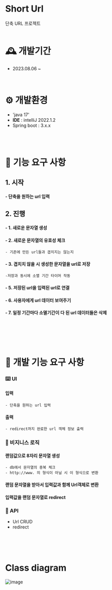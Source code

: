 # Short Url

단축 URL 프로젝트
<br>
<br>

# 🕰️ 개발기간
* 2023.08.06 ~ 
<br>


# ⚙️ 개발환경
- 'java 17'
- **IDE** : intelliJ 2022.1.2
- Spring boot : 3.x.x
  
<br>
<br>

# 📌 기능 요구 사항
## 1. 시작
  #### - 단축을 원하는 url 입력
## 2. 진행
  #### - 1. 새로운 문자열 생성
  #### - 2. 새로운 문자열의 유효성 체크
    - 기존에 만든 url들과 겹치지는 않는지
  #### - 3. 겹치치 않을 시 생성한 문자열을 url로 저장
    -저장과 동시에 소멸 기간 타이머 작동
  #### - 5. 저장된 url을 입력된 url로 연결
  #### - 6. 사용자에게 url 데이터 보여주기
  #### - 7. 일정 기간마다 소멸기간이 다 된 url 데이터들은 삭제
<br>
<br>
<br>
<br>

# 📌 개발 기능 요구 사항

### ⌨️ UI
  #### 입력
    - 단축을 원하는 url 입력

  #### 출력
    - redirect까지 완료한 url 객체 정보 출력
    
### 🧾 비지니스 로직
  #### 랜덤값으로 8자리 문자열 생성
    - db에서 문자열의 중복 체크
    - http://www. 의 형식이 아닐 시 이 형식으로 변환
  #### 랜덤 문자열을 받아서 입력값과 함께 Url객체로 변환
  #### 입력값을 랜덤 문자열로 redirect

### 🧾 API
  - Url CRUD
  - redirect

<br>
<br>
<br>


# Class diagram
![image](https://github.com/piedra-de-flor/shortURL/assets/101418352/8d612381-ebfe-4bb4-b97b-dbe6215955cc)
